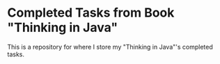 # Completed Tasks from Book "Thinking in Java"

This is a repository for where I store my "Thinking in Java"'s completed tasks.

